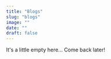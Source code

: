 ```yaml
---
title: "Blogs"
slug: "blogs"
image: ""
date: ""
draft: false
---
```


It's a little empty here... Come back later!